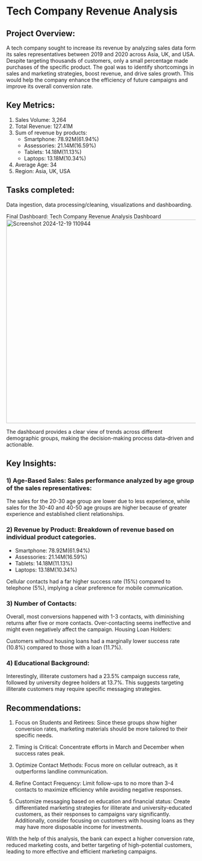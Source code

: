 # Tech Company Revenue Analysis

## Project Overview:

A tech company sought to increase its revenue by analyzing sales data form its sales representatives between 2019 and 2020 across Asia,  UK, and USA. Despite targeting thousands of customers, only a small percentage made purchases of the specific product. The goal was to identify shortcomings in sales and marketing strategies, boost revenue, and drive sales growth. This would help the company enhance the efficiency of future campaigns and improve its overall conversion rate.

## Key Metrics:
1) Sales Volume: 3,264
2) Total Revenue: 127.41M
3) Sum of revenue by products:
   - Smartphone: 78.92M(61.94%)
   - Assessories: 21.14M(16.59%)
   - Tablets: 14.18M(11.13%)
   - Laptops: 13.18M(10.34%)
4) Average Age: 34
5) Region: Asia, UK, USA
   
## Tasks completed:
Data ingestion, data processing/cleaning, visualizations and dashboarding.

Final Dashboard:  Tech Company Revenue Analysis Dashboard
<img width="540" alt="Screenshot 2024-12-19 110944" src="https://github.com/user-attachments/assets/deac5ccf-b8c6-454c-93a8-5eeacd8ba281" />

The dashboard provides a clear view of trends across different demographic groups, making the decision-making process data-driven and actionable.

## Key Insights:
### 1) Age-Based Sales: Sales performance analyzed by age group of the sales representatives:
The sales for the 20-30 age group are lower due to less experience, while sales for the 30-40 and 40-50 age groups are higher because of greater experience and established client relationships.

### 2) Revenue by Product: Breakdown of revenue based on individual product categories.
- Smartphone: 78.92M(61.94%)
- Assessories: 21.14M(16.59%)
- Tablets: 14.18M(11.13%)
- Laptops: 13.18M(10.34%)

Cellular contacts had a far higher success rate (15%) compared to telephone (5%), implying a clear preference for mobile communication.

### 3) Number of Contacts:
Overall, most conversions happened with 1-3 contacts, with diminishing returns after five or more contacts. Over-contacting seems ineffective and might even negatively affect the campaign.
Housing Loan Holders:

Customers without housing loans had a marginally lower success rate (10.8%) compared to those with a loan (11.7%).

### 4) Educational Background:
Interestingly, illiterate customers had a 23.5% campaign success rate, followed by university degree holders at 13.7%. This suggests targeting illiterate customers may require specific messaging strategies.

## Recommendations:
1) Focus on Students and Retirees: Since these groups show higher conversion rates, marketing materials should be more tailored to their specific needs.

2) Timing is Critical: Concentrate efforts in March and December when success rates peak.

3) Optimize Contact Methods: Focus more on cellular outreach, as it outperforms landline communication.

4) Refine Contact Frequency: Limit follow-ups to no more than 3-4 contacts to maximize efficiency while avoiding negative responses.

5) Customize messaging based on education and financial status: Create differentiated marketing strategies for illiterate and university-educated customers, as their responses to campaigns vary significantly. Additionally, consider focusing on customers with housing loans as they may have more disposable income for investments.

With the help of this analysis, the bank can expect a higher conversion rate, reduced marketing costs, and better targeting of high-potential customers, leading to more effective and efficient marketing campaigns.

